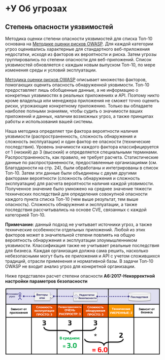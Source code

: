 # +У Об угрозах

## Степень опасности уязвимостей

Методика оценки степени опасности уязвимостей для списка Топ-10 основана на [Методике оценки рисков OWASP](https://www.owasp.org/index.php/OWASP_Risk_Rating_Methodology). Для каждой категории угроз оценивались характерные для стандартного веб-приложения недостатки, исходя из факторов их вероятности и риска. Затем угрозы группировались по степени опасности для веб-приложений. Список уязвимостей обновляется с каждым новым выпуском Топ-10, по мере изменения среды и условий эксплуатации.

[Методика оценки рисков OWASP](https://www.owasp.org/index.php/OWASP_Risk_Rating_Methodology) описывает множество факторов, помогающих оценить опасность обнаруженной уязвимости. Топ-10 предоставляет лишь обобщенные данные, а не информацию о конкретных уязвимостях в реальных приложениях и API. Поэтому никто кроме владельца или менеджера приложения не сможет точно оценить риски, угрожающие конкретному приложению. Только вы обладаете наиболее полными знаниями, чтобы судить о значимости ваших приложений и данных, наличии возможных угроз, а также принципах работы и использования вашей системы.

Наша методика определяет три фактора вероятности наличия уязвимости (распространенность, сложность обнаружения и сложность эксплуатации) и один фактор ее опасности (технические последствия). Уровень значимости каждого фактора классифицируется от 1 (низкий) до 3 (высокий) и определяется специальными терминами. Распространенность, как правило, не требует расчета. Статистические данные по распространенности, предоставленные организациями (см. Благодарности на стр. 24), были обработаны и интегрированы в список Топ-10. Затем эти данные были объединены с двумя другими факторами вероятности (сложность обнаружения и сложность эксплуатации) для расчета вероятности наличия каждой уязвимости. Полученное значение было умножено на среднее значение тяжести технических последствий для определения совокупной опасности каждого пункта списка Топ-10 (чем выше результат, тем выше опасность). Сложность обнаружения и эксплуатации, а также последствия рассчитывались на основе CVE, связанных с каждой категорией Топ-10.

**Примечание**:  данный подход не учитывает источники угроз, а также технические особенности отдельных приложений. Любой из этих факторов может в значительной степени повлиять на общую вероятность обнаружения и эксплуатации злоумышленником уязвимости. Классификация также не учитывает реальные последствия для бизнеса. Каждая организация должна сама решить, насколько небезопасными могут быть ее приложения и API с учетом сложившихся традиций, отрасли применения и нормативной базы. В задачи Топ-10 OWASP не входит анализ угроз для конкретной организации.

Ниже представлен расчет степени опасности **A6:2017-Некорректной настройки параметров безопасности**

![Расчёт рисков для A6:2017-Некорректная настройка параметров безопасности](images/0xc0-risk-explanation.png)